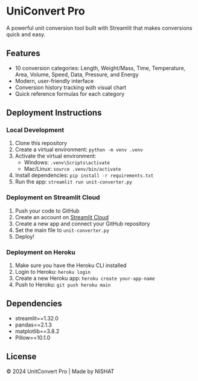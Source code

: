# UniConvert Pro

A powerful unit conversion tool built with Streamlit that makes conversions quick and easy.

## Features

- 10 conversion categories: Length, Weight/Mass, Time, Temperature, Area, Volume, Speed, Data, Pressure, and Energy
- Modern, user-friendly interface
- Conversion history tracking with visual chart
- Quick reference formulas for each category

## Deployment Instructions

### Local Development

1. Clone this repository
2. Create a virtual environment: `python -m venv .venv`
3. Activate the virtual environment:
   - Windows: `.venv\Scripts\activate`
   - Mac/Linux: `source .venv/bin/activate`
4. Install dependencies: `pip install -r requirements.txt`
5. Run the app: `streamlit run unit-converter.py`

### Deployment on Streamlit Cloud

1. Push your code to GitHub
2. Create an account on [Streamlit Cloud](https://streamlit.io/cloud)
3. Create a new app and connect your GitHub repository
4. Set the main file to `unit-converter.py`
5. Deploy!

### Deployment on Heroku

1. Make sure you have the Heroku CLI installed
2. Login to Heroku: `heroku login`
3. Create a new Heroku app: `heroku create your-app-name`
4. Push to Heroku: `git push heroku main`

## Dependencies

- streamlit==1.32.0
- pandas==2.1.3
- matplotlib==3.8.2
- Pillow==10.1.0

## License

© 2024 UnitConvert Pro | Made by NISHAT 